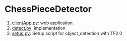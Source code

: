 # ChessPieceDetector

1. [clientApp.py](https://github.com/Shreyanshj01/ChessPieceDetector/blob/main/clientApp.py): web application.
2. [detect.py](https://github.com/Shreyanshj01/ChessPieceDetector/blob/main/detect.py): implementation
3. [setup.py](https://github.com/Shreyanshj01/ChessPieceDetector/blob/main/setup.py): Setup script for object_detection with TF2.0

